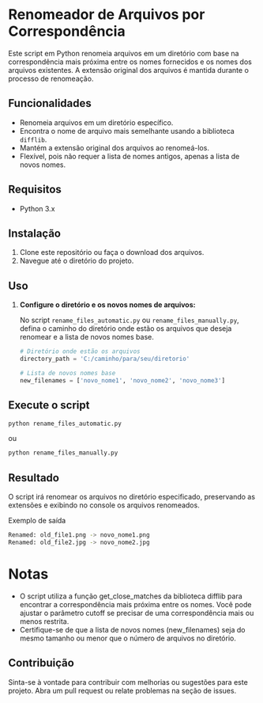 # Renomeador de Arquivos por Correspondência

Este script em Python renomeia arquivos em um diretório com base na correspondência mais próxima entre os nomes fornecidos e os nomes dos arquivos existentes. A extensão original dos arquivos é mantida durante o processo de renomeação.

## Funcionalidades

- Renomeia arquivos em um diretório específico.
- Encontra o nome de arquivo mais semelhante usando a biblioteca `difflib`.
- Mantém a extensão original dos arquivos ao renomeá-los.
- Flexível, pois não requer a lista de nomes antigos, apenas a lista de novos nomes.

## Requisitos

- Python 3.x

## Instalação

1. Clone este repositório ou faça o download dos arquivos.
2. Navegue até o diretório do projeto.

## Uso

1. **Configure o diretório e os novos nomes de arquivos:**

   No script `rename_files_automatic.py` ou `rename_files_manually.py`, defina o caminho do diretório onde estão os arquivos que deseja renomear e a lista de novos nomes base.

   ```python
   # Diretório onde estão os arquivos
   directory_path = 'C:/caminho/para/seu/diretorio'

   # Lista de novos nomes base
   new_filenames = ['novo_nome1', 'novo_nome2', 'novo_nome3']


## Execute o script

```bash
python rename_files_automatic.py
```
ou

```bash
python rename_files_manually.py
```

## Resultado

O script irá renomear os arquivos no diretório especificado, preservando as extensões e exibindo no console os arquivos renomeados.

Exemplo de saída

```bash
Renamed: old_file1.png -> novo_nome1.png 
Renamed: old_file2.jpg -> novo_nome2.jpg
```

# Notas

- O script utiliza a função get_close_matches da biblioteca difflib para encontrar a correspondência mais próxima entre os nomes. Você pode ajustar o parâmetro cutoff se precisar de uma correspondência mais ou menos restrita.
- Certifique-se de que a lista de novos nomes (new_filenames) seja do mesmo tamanho ou menor que o número de arquivos no diretório.

## Contribuição

Sinta-se à vontade para contribuir com melhorias ou sugestões para este projeto. Abra um pull request ou relate problemas na seção de issues.
